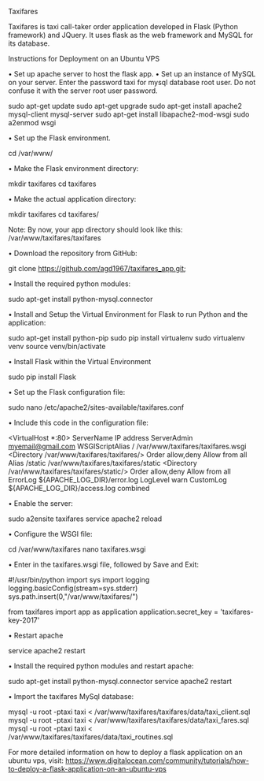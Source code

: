 Taxifares

Taxifares is taxi call-taker order application developed in Flask (Python framework) and JQuery. It uses flask as the web framework and MySQL for its database.
 
Instructions for Deployment on an Ubuntu VPS

•	Set up apache server to host the flask app.
•	Set up an instance of MySQL on your server. Enter the password taxi for mysql database root user. Do not confuse it with the server root user password.

sudo apt-get update
sudo apt-get upgrade
sudo apt-get install apache2 mysql-client mysql-server
sudo apt-get install libapache2-mod-wsgi
sudo a2enmod wsgi
 
•	Set up the Flask environment.

cd /var/www/

•	Make the Flask environment directory:

mkdir taxifares
cd taxifares

•	Make the actual application directory:

mkdir taxifares
cd taxifares/

Note: By now, your app directory should look like this: /var/www/taxifares/taxifares

•	Download the repository from GitHub:

git clone https://github.com/agd1967/taxifares_app.git;

•	Install the required python modules:

sudo apt-get install python-mysql.connector

•	Install and Setup the Virtual Environment for Flask to run Python and the application:

sudo apt-get install python-pip
sudo pip install virtualenv
sudo virtualenv venv
source venv/bin/activate

•	Install Flask within the Virtual Environment

sudo pip install Flask

•	Set up the Flask configuration file:

 sudo nano /etc/apache2/sites-available/taxifares.conf

•	Include this code in the configuration file:
               
<VirtualHost *:80>
                ServerName IP address
                ServerAdmin myemail@gmail.com
                WSGIScriptAlias / /var/www/taxifares/taxifares.wsgi
                <Directory /var/www/taxifares/taxifares/>
                        Order allow,deny
                        Allow from all
                </Directory>
                Alias /static /var/www/taxifares/taxifares/static
                <Directory /var/www/taxifares/taxifares/static/>
                        Order allow,deny
                        Allow from all
                </Directory>
                ErrorLog ${APACHE_LOG_DIR}/error.log
                LogLevel warn
                CustomLog ${APACHE_LOG_DIR}/access.log combined
</VirtualHost>


•	Enable the server: 

sudo a2ensite taxifares
service apache2 reload

•	Configure the WSGI file:

cd /var/www/taxifares
nano taxifares.wsgi

•	Enter in the taxifares.wsgi file, followed by Save and Exit:

#!/usr/bin/python
import sys
import logging
logging.basicConfig(stream=sys.stderr)
sys.path.insert(0,"/var/www/taxifares/")

from taxifares import app as application
application.secret_key = 'taxifares-key-2017'

•	Restart apache

service apache2 restart

•	Install the required python modules and restart apache:

sudo apt-get install python-mysql.connector
service apache2 restart

•	Import the taxifares MySql database:

mysql -u root -ptaxi taxi < /var/www/taxifares/taxifares/data/taxi_client.sql
mysql -u root -ptaxi taxi < /var/www/taxifares/taxifares/data/taxi_fares.sql
mysql -u root -ptaxi taxi < /var/www/taxifares/taxifares/data/taxi_routines.sql



For more detailed information on how to deploy a flask application on an ubuntu vps, visit:
https://www.digitalocean.com/community/tutorials/how-to-deploy-a-flask-application-on-an-ubuntu-vps
 

